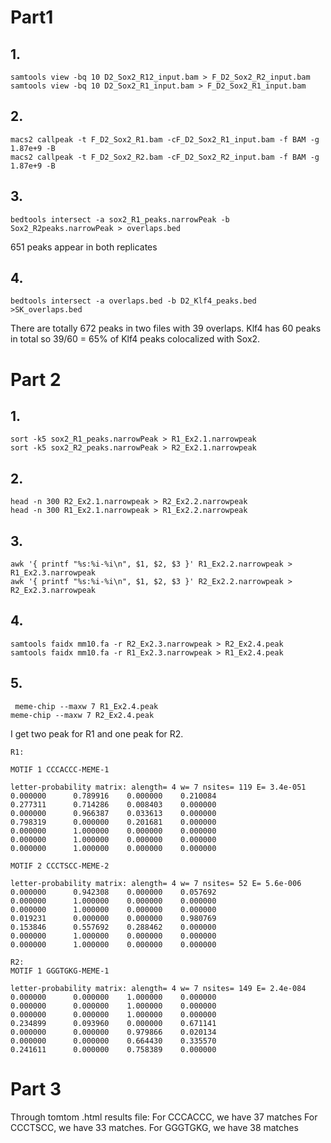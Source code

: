 # Part1
## 1.
    samtools view -bq 10 D2_Sox2_R12_input.bam > F_D2_Sox2_R2_input.bam 
    samtools view -bq 10 D2_Sox2_R1_input.bam > F_D2_Sox2_R1_input.bam 

## 2.
    macs2 callpeak -t F_D2_Sox2_R1.bam -cF_D2_Sox2_R1_input.bam -f BAM -g 1.87e+9 -B
    macs2 callpeak -t F_D2_Sox2_R2.bam -cF_D2_Sox2_R2_input.bam -f BAM -g 1.87e+9 -B

## 3.
    bedtools intersect -a sox2_R1_peaks.narrowPeak -b Sox2_R2peaks.narrowPeak > overlaps.bed

651 peaks appear in both replicates

## 4.
    bedtools intersect -a overlaps.bed -b D2_Klf4_peaks.bed >SK_overlaps.bed

There are totally 672 peaks in two files with 39 overlaps.
Klf4 has 60 peaks in total so 39/60 = 65% of Klf4 peaks colocalized with Sox2.



# Part 2

## 1. 
    sort -k5 sox2_R1_peaks.narrowPeak > R1_Ex2.1.narrowpeak
    sort -k5 sox2_R2_peaks.narrowPeak > R2_Ex2.1.narrowpeak

## 2. 
    head -n 300 R2_Ex2.1.narrowpeak > R2_Ex2.2.narrowpeak
    head -n 300 R1_Ex2.1.narrowpeak > R1_Ex2.2.narrowpeak

## 3. 
    awk '{ printf "%s:%i-%i\n", $1, $2, $3 }' R1_Ex2.2.narrowpeak > R1_Ex2.3.narrowpeak
    awk '{ printf "%s:%i-%i\n", $1, $2, $3 }' R2_Ex2.2.narrowpeak > R2_Ex2.3.narrowpeak

## 4. 
    samtools faidx mm10.fa -r R2_Ex2.3.narrowpeak > R2_Ex2.4.peak
    samtools faidx mm10.fa -r R1_Ex2.3.narrowpeak > R1_Ex2.4.peak

## 5. 
     meme-chip --maxw 7 R1_Ex2.4.peak 
    meme-chip --maxw 7 R2_Ex2.4.peak
 
I get two peak for R1 and one peak for R2.
 
    R1:

    MOTIF 1 CCCACCC-MEME-1

    letter-probability matrix: alength= 4 w= 7 nsites= 119 E= 3.4e-051
    0.000000	  0.789916	  0.000000	  0.210084	
    0.277311	  0.714286	  0.008403	  0.000000	
    0.000000	  0.966387	  0.033613	  0.000000	
    0.798319	  0.000000	  0.201681	  0.000000	
    0.000000	  1.000000	  0.000000	  0.000000	
    0.000000	  1.000000	  0.000000	  0.000000	
    0.000000	  1.000000	  0.000000	  0.000000	

    MOTIF 2 CCCTSCC-MEME-2

    letter-probability matrix: alength= 4 w= 7 nsites= 52 E= 5.6e-006
    0.000000	  0.942308	  0.000000	  0.057692	
    0.000000	  1.000000	  0.000000	  0.000000	
    0.000000	  1.000000	  0.000000	  0.000000	
    0.019231	  0.000000	  0.000000	  0.980769	
    0.153846	  0.557692	  0.288462	  0.000000	
    0.000000	  1.000000	  0.000000	  0.000000	
    0.000000	  1.000000	  0.000000	  0.000000
 
    R2: 
    MOTIF 1 GGGTGKG-MEME-1

    letter-probability matrix: alength= 4 w= 7 nsites= 149 E= 2.4e-084
    0.000000	  0.000000	  1.000000	  0.000000	
    0.000000	  0.000000	  1.000000	  0.000000	
    0.000000	  0.000000	  1.000000	  0.000000	
    0.234899	  0.093960	  0.000000	  0.671141	
    0.000000	  0.000000	  0.979866	  0.020134	
    0.000000	  0.000000	  0.664430	  0.335570	
    0.241611	  0.000000	  0.758389	  0.000000
   
 
# Part 3

Through tomtom .html results file: 
For CCCACCC, we have 37 matches
For CCCTSCC, we have 33 matches.
For GGGTGKG, we have 38 matches
